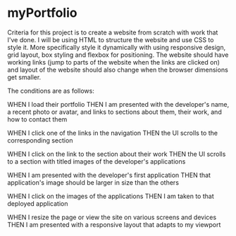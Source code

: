 # myPortfolio

Criteria for this project is to create a website from scratch with work that I've done. I will be using HTML to structure the website and use CSS to style it. More specifically style it dynamically with using responsive design, grid layout, box styling and flexbox for positioning. The website should have working links (jump to parts of the website when the links are clicked on) and layout of the website should also change when the browser dimensions get smaller.

The conditions are as follows:

WHEN I load their portfolio
THEN I am presented with the developer's name, a recent photo or avatar, and links to sections about them, their work, and how to contact them

WHEN I click one of the links in the navigation
THEN the UI scrolls to the corresponding section

WHEN I click on the link to the section about their work
THEN the UI scrolls to a section with titled images of the developer's applications

WHEN I am presented with the developer's first application
THEN that application's image should be larger in size than the others

WHEN I click on the images of the applications
THEN I am taken to that deployed application

WHEN I resize the page or view the site on various screens and devices
THEN I am presented with a responsive layout that adapts to my viewport
